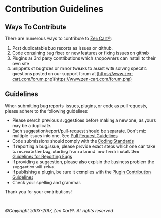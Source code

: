# Contribution Guidelines

## Ways To Contribute

There are numerous ways to contribute to [Zen Cart&reg;](https://www.zen-cart.com/):

1. Post duplicatable bug reports as Issues on github.
2. Code containing bug fixes or new features or fixing issues on github
3. Plugins as 3rd party contributions which shopowners can install to their own site
4. Snippets of bugfixes or minor tweaks to assist with solving specific questions posted on our support forum at [https://www.zen-cart.com/forum.php](https://www.zen-cart.com/forum.php)

## Guidelines
When submitting bug reports, issues, plugins, or code as pull requests, please adhere to the following guidelines:

* Please search previous suggestions before making a new one, as yours may be a duplicate.
* Each suggestion/report/pull-request should be separate. Don't mix multiple issues into one. See [Pull Request Guidelines](http://docs.zen-cart.com/Contributing/main/pull_requests)
* Code submissions should comply with the [Coding Standards](http://docs.zen-cart.com/Contributing/main/coding_standards)
* If reporting a bug/issue, please provide exact steps which one can take to recreate the bug, starting from a brand new fresh install. See [Guidelines for Reporting Bugs](http://docs.zen-cart.com/Contributing/main/issues)
* If providing a suggestion, please also explain the business problem the suggestion will solve.
* If publishing a plugin, be sure it complies with the [Plugin Contribution Guidelines](https://www.zen-cart.com/content.php?53)
* Check your spelling and grammar.

Thank you for your contributions!


&nbsp;  
  
*&copy;Copyright 2003-2017, Zen Cart&reg;. All rights reserved.*

